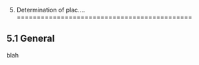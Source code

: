 5. Determination of plac....
============================================

5.1 General
-----------------------

blah


